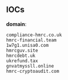 
## IOCs

__domain__:

```text
compliance-hmrc.co.uk
hmrc-financial.team
1w7g1.unisa0.com
hmrcguv.site
hmrcdebt.uk
ukrefund.tax
gnvatmyssll.online
hmrc-cryptoaudit.com
```